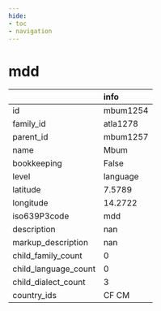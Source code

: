 ```yaml
---
hide:
- toc
- navigation
---
```

# mdd
|                      | info     |
|:---------------------|:---------|
| id                   | mbum1254 |
| family_id            | atla1278 |
| parent_id            | mbum1257 |
| name                 | Mbum     |
| bookkeeping          | False    |
| level                | language |
| latitude             | 7.5789   |
| longitude            | 14.2722  |
| iso639P3code         | mdd      |
| description          | nan      |
| markup_description   | nan      |
| child_family_count   | 0        |
| child_language_count | 0        |
| child_dialect_count  | 3        |
| country_ids          | CF CM    |